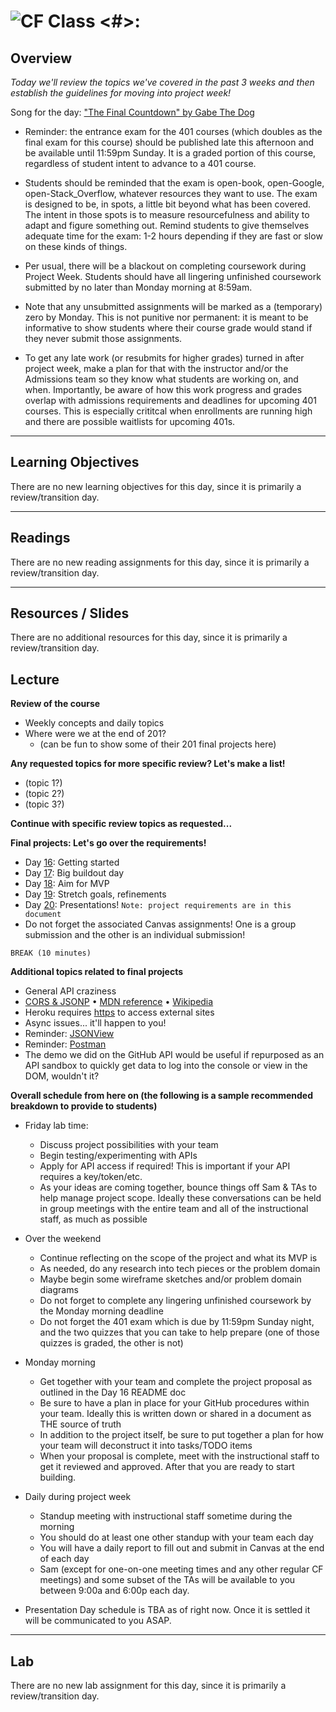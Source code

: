![CF](https://i.imgur.com/7v5ASc8.png)  Class <#>: <Topic>
=======
## Overview
<!-- Provide a general overview of the daily concepts and processes that will be covered in lectures and labs -->

*Today we'll review the topics we've covered in the past 3 weeks and then establish the guidelines for moving into project week!*

Song for the day: ["The Final Countdown" by Gabe The Dog](https://www.youtube.com/watch?v=Rn5vJ0dhxXs)

- Reminder: the entrance exam for the 401 courses (which doubles as the final exam for this course) should be published late this afternoon and be available until 11:59pm Sunday. It is a graded portion of this course, regardless of student intent to advance to a 401 course.

- Students should be reminded that the exam is open-book, open-Google, open-Stack_Overflow, whatever resources they want to use. The exam is designed to be, in spots, a little bit beyond what has been covered. The intent in those spots is to measure resourcefulness and ability to adapt and figure something out. Remind students to give themselves adequate time for the exam: 1-2 hours depending if they are fast or slow on these kinds of things.

- Per usual, there will be a blackout on completing coursework during Project Week. Students should have all lingering unfinished coursework submitted by no later than Monday morning at 8:59am.

- Note that any unsubmitted assignments will be marked as a (temporary) zero by Monday. This is not punitive nor permanent: it is meant to be informative to show students where their course grade would stand if they never submit those assignments.

- To get any late work (or resubmits for higher grades) turned in after project week, make a plan for that with the instructor and/or the Admissions team so they know what students are working on, and when. Importantly, be aware of how this work progress and grades overlap with admissions requirements and deadlines for upcoming 401 courses. This is especially crititcal when enrollments are running high and there are possible waitlists for upcoming 401s.

---

## Learning Objectives
<!--
ABCD:
  Audience: Program participants
  Behavior: Expected learning/behavior changes/results
  Condition:
    Circumstances that lead to change/result
    When change/result are expected to occur
  Degree: How much change occurs (%) for how many participants (#)
-->
There are no new learning objectives for this day, since it is primarily a review/transition day.

---

## Readings
<!-- List of readings required for this content; readings being completed by the start of this lecture -->
There are no new reading assignments for this day, since it is primarily a review/transition day.

---

## Resources / Slides
<!-- Provide any links to external slides or other resources that will support the delivery of content. These can also be student-facing docs! -->
There are no additional resources for this day, since it is primarily a review/transition day.

## Lecture <Topic>
<!-- List any high level topics, as well as any sub-topic, and associated details or notes that instructors may require to deliver this content -->

**Review of the course**

- Weekly concepts and daily topics
- Where were we at the end of 201?
	- (can be fun to show some of their 201 final projects here)

**Any requested topics for more specific review? Let's make a list!**

- (topic 1?)
- (topic 2?)
- (topic 3?)

**Continue with specific review topics as requested...**

**Final projects: Let's go over the requirements!**

- Day [16](../16-project-week-day-1/README.md): Getting started
- Day [17](../17-project-week-day-2/README.md): Big buildout day
- Day [18](../18-project-week-day-3/README.md): Aim for MVP
- Day [19](../19-project-week-day-4/README.md): Stretch goals, refinements
- Day [20](../19-project-week-day-4/README.md): Presentations! `Note: project requirements are in this document`
- Do not forget the associated Canvas assignments! One is a group submission and the other is an individual submission!

`BREAK (10 minutes)`

**Additional topics related to final projects**

- General API craziness
- [CORS & JSONP](https://dev.socrata.com/docs/cors-and-jsonp.html) • [MDN reference](https://developer.mozilla.org/en-US/docs/Web/HTTP/Access_control_CORS) • [Wikipedia](https://en.wikipedia.org/wiki/Cross-origin_resource_sharing)
- Heroku requires [https](https://en.wikipedia.org/wiki/HTTPS) to access external sites
- Async issues... it'll happen to you!
- Reminder: [JSONView](https://chrome.google.com/webstore/detail/jsonview/chklaanhfefbnpoihckbnefhakgolnmc?hl=en)
- Reminder: [Postman](https://www.getpostman.com/)
- The demo we did on the GitHub API would be useful if repurposed as an API sandbox to quickly get data to log into the console or view in the DOM, wouldn't it?

**Overall schedule from here on (the following is a sample recommended breakdown to provide to students)**

- Friday lab time:
	- Discuss project possibilities with your team
	- Begin testing/experimenting with APIs
	- Apply for API access if required! This is important if your API requires a key/token/etc.
	- As your ideas are coming together, bounce things off Sam & TAs to help manage project scope. Ideally these conversations can be held in group meetings with the entire team and all of the instructional staff, as much as possible

- Over the weekend
	- Continue reflecting on the scope of the project and what its MVP is
	- As needed, do any research into tech pieces or the problem domain
	- Maybe begin some wireframe sketches and/or problem domain diagrams
	- Do not forget to complete any lingering unfinished coursework by the Monday morning deadline
	- Do not forget the 401 exam which is due by 11:59pm Sunday night, and the two quizzes that you can take to help prepare (one of those quizzes is graded, the other is not)

- Monday morning
	- Get together with your team and complete the project proposal as outlined in the Day 16 README doc
	- Be sure to have a plan in place for your GitHub procedures within your team. Ideally this is written down or shared in a document as THE source of truth
	- In addition to the project itself, be sure to put together a plan for how your team will deconstruct it into tasks/TODO items
	- When your proposal is complete, meet with the instructional staff to get it reviewed and approved. After that you are ready to start building.

- Daily during project week
	- Standup meeting with instructional staff sometime during the morning
	- You should do at least one other standup with your team each day
	- You will have a daily report to fill out and submit in Canvas at the end of each day
	- Sam (except for one-on-one meeting times and any other regular CF meetings) and some subset of the TAs will be available to you between 9:00a and 6:00p each day.
- Presentation Day schedule is TBA as of right now. Once it is settled it will be communicated to you ASAP.


---

## Lab
<!-- Provide a link to the daily lab README in the Labs directory, and review this document as part of the lecture -->
There are no new lab assignment for this day, since it is primarily a review/transition day.
